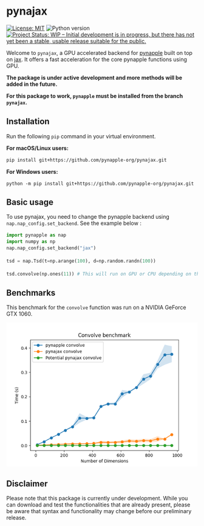 # pynajax

[![License: MIT](https://img.shields.io/badge/License-MIT-yellow.svg)](https://github.com/flatironinstitute/nemos/blob/main/LICENSE)
![Python version](https://img.shields.io/badge/python-3.10-blue.svg)
[![Project Status: WIP – Initial development is in progress, but there has not yet been a stable, usable release suitable for the public.](https://www.repostatus.org/badges/latest/wip.svg)](https://www.repostatus.org/#wip)


Welcome to `pynajax`, a GPU accelerated backend for [pynapple](https://github.com/pynapple-org/pynapple) built on top on [jax](https://github.com/google/jax). It offers a fast acceleration for the core pynapple functions using GPU. 

__The package is under active development and more methods will be added in the future.__


__For this package to work, `pynapple` must be installed from the branch `pynajax`.__


## Installation
Run the following `pip` command in your virtual environment.

**For macOS/Linux users:**
 ```bash
 pip install git+https://github.com/pynapple-org/pynajax.git
 ```

**For Windows users:**
 ```
 python -m pip install git+https://github.com/pynapple-org/pynajax.git
 ```


## Basic usage

To use pynajax, you need to change the pynapple backend using `nap.nap_config.set_backend`. See the example below : 

```python
import pynapple as nap
import numpy as np
nap.nap_config.set_backend("jax")

tsd = nap.Tsd(t=np.arange(100), d=np.random.randn(100))

tsd.convolve(np.ones(11)) # This will run on GPU or CPU depending on the jax installation
```

## Benchmarks

This benchmark for the `convolve` function was run on a NVIDIA GeForce GTX 1060.

![benchmark_convolve](./benchmarks/convolve_benchmark.png)

## Disclaimer

Please note that this package is currently under development. While you can
download and test the functionalities that are already present, please be aware
that syntax and functionality may change before our preliminary release.

